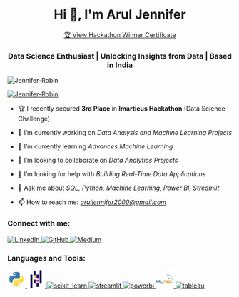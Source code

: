 
<h1 align="center">Hi 👋, I'm Arul Jennifer</h1>


<div align="center">
<!-- Hackathon Winner Certificate (Clickable Link) -->
<a href="https://media.licdn.com/dms/document/media/v2/D4D1FAQG2wCJ4HrNo8A/feedshare-document-pdf-analyzed/B4DZZwonR3GcAY-/0/1745646429806?e=1746662400&v=beta&t=iv4ge-uBw1GGys6d-HNY00xmluL5Elfz5CmAApfMNjo">
🏆 View Hackathon Winner Certificate
</a>
</div>

<h3 align="center">Data Science Enthusiast | Unlocking Insights from Data | Based in India</h3>

<p align="left"> 
<img src="https://komarev.com/ghpvc/?username=Jennifer-Robin&label=Profile%20views&color=0e75b6&style=flat" alt="Jennifer-Robin" /> 
</p>

<p align="left"> 
<a href="https://github-profile-trophy.vercel.app/?username=Jennifer-Robin">
<img src="https://github-profile-trophy.vercel.app/?username=Jennifer-Robin" alt="Jennifer-Robin" />
</a> 
</p>

- 🏆 I recently secured **3rd Place** in **Imarticus Hackathon** (Data Science Challenge)

- 🔭 I’m currently working on *Data Analysis and Machine Learning Projects*

- 🌱 I’m currently learning *Advances Machine Learning*

- 👯 I’m looking to collaborate on *Data Analytics Projects*

- 🤝 I’m looking for help with *Building Real-Time Data Applications*

- 💬 Ask me about *SQL, Python, Machine Learning, Power BI, Streamlit*

- 📫 How to reach me: *aruljennifer2000@gmail.com*

<h3 align="left">Connect with me:</h3>
<p align="left">
<a href="https://www.linkedin.com/in/jenniferjohn04/" target="blank">
<img align="center" src="https://cdn-icons-png.flaticon.com/512/174/174857.png" alt="LinkedIn" height="30" width="30" />
</a>
<a href="https://github.com/Jennifer-Robin" target="blank">
<img align="center" src="https://cdn-icons-png.flaticon.com/512/25/25231.png" alt="GitHub" height="30" width="30" />
</a>
<a href="https://medium.com/@aruljennifer2000" target="blank">
<img align="center" src="https://cdn-icons-png.flaticon.com/512/5968/5968885.png" alt="Medium" height="30" width="30" />
</a>
</p>

<h3 align="left">Languages and Tools:</h3>
<p align="left">
<a href="https://www.python.org" target="_blank" rel="noreferrer">
<img src="https://raw.githubusercontent.com/devicons/devicon/master/icons/python/python-original.svg" alt="python" width="40" height="40"/>
</a>
<a href="https://pandas.pydata.org/" target="_blank" rel="noreferrer">
<img src="https://raw.githubusercontent.com/devicons/devicon/2ae2a900d2f041da66e950e4d48052658d850630/icons/pandas/pandas-original.svg" alt="pandas" width="40" height="40"/>
</a>
<a href="https://scikit-learn.org/" target="_blank" rel="noreferrer">
<img src="https://upload.wikimedia.org/wikipedia/commons/0/05/Scikit_learn_logo_small.svg" alt="scikit_learn" width="40" height="40"/>
</a>
<a href="https://streamlit.io/" target="_blank" rel="noreferrer">
<img src="https://streamlit.io/images/brand/streamlit-logo-primary-colormark-darktext.png" alt="streamlit" width="90" height="40"/>
</a>
<a href="https://powerbi.microsoft.com/" target="_blank" rel="noreferrer">
<img src="https://cdn.worldvectorlogo.com/logos/power-bi.svg" alt="powerbi" width="40" height="40"/>
</a>
<a href="https://www.mysql.com/" target="_blank" rel="noreferrer">
<img src="https://raw.githubusercontent.com/devicons/devicon/master/icons/mysql/mysql-original-wordmark.svg" alt="mysql" width="40" height="40"/>
</a>
<a href="https://www.tableau.com/" target="_blank" rel="noreferrer">
<img src="https://cdn.worldvectorlogo.com/logos/tableau-software.svg" alt="tableau" width="40" height="40"/>
</a>
</p>
